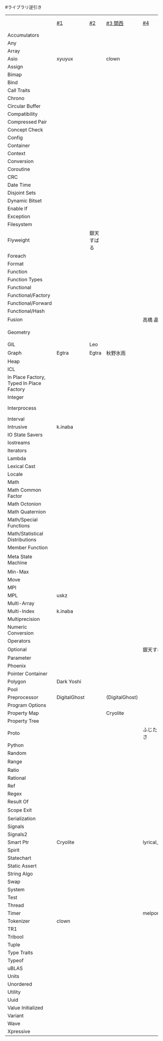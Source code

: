 #ライブラリ逆引き

| | | | | | | | | | |
|----------------------------------------|---------------------------------------------------------------------------|---------------------------------------------------------------------------|------------------------------------------------------------------------------|---------------------------------------------------------------------------|-------------------------------------------------------------------------------|------------------------------------------------------------------------------|------------------------------------------------------------------------------|------------------------------------------------------------------------------|--------------------------------------------------------------------------------|
|  |[#1](study1.md) |[#2](study2.md) |[#3 関西](study3.md) |[#4](study4.md) |[#5 名古屋](study5.md) |[#6 札幌](study6.md) |[#7 東京](study7.md) |[#8 大阪](study8.md) | [#9 つくば](study9.md) |
| Accumulators           |  |  |  |  |  |  |  |  |  |
| Any                    |  |  |  |  |  |  |  |  |  |
| Array                  |  |  |  |  |  |  |  |  |  |
| Asio                   | xyuyux |  | clown |  |  |  |  |  | izmktr  |
| Assign                 |  |  |  |  |  |  |  |  |  |
| Bimap                  |  |  |  |  |  |  |  |  |  |
| Bind                   |  |  |  |  |  |  |  |  |  |
| Call Traits            |  |  |  |  |  |  |  |  |  |
| Chrono                 |  |  |  |  |  |  |  |  |  |
| Circular Buffer        |  |  |  |  |  |  |  | lapis_tw |  |
| Compatibility          |  |  |  |  |  |  |  |  |  |
| Compressed Pair        |  |  |  |  |  |  |  |  |  |
| Concept Check          |  |  |  |  |  |  |  |  |  |
| Config                 |  |  |  |  |  |  |  |  |  |
| Container              |  |  |  |  |  |  |  |  |  |
| Context                |  |  |  |  |  |  |  |  | Flast_RO |
| Conversion             |  |  |  |  |  |  |  |  |  |
| Coroutine              |  |  |  |  |  |  |  |  | Flast_RO |
| CRC                    |  |  |  |  |  |  |  |  |  |
| Date Time              |  |  |  |  |  |  |  |  |  |
| Disjoint Sets          |  |  |  |  |  |  |  |  |  |
| Dynamic Bitset         |  |  |  |  |  |  |  |  |  |
| Enable If              |  |  |  |  |  |  |  |  |  |
| Exception              |  |  |  |  |  |  |  |  |  |
| Filesystem             |  |  |  |  |  |  |  |  |  |
| Flyweight              |  | 銀天すばる |  |  |  |  |  | lapis_tw |  |
| Foreach                |  |  |  |  |  |  |  |  |  |
| Format                 |  |  |  |  |  |  |  |  |  |
| Function               |  |  |  |  |  |  |  |  |  |
| Function Types         |  |  |  |  |  |  |  |  |  |
| Functional             |  |  |  |  |  |  |  |  |  |
| Functional/Factory     |  |  |  |  |  |  |  |  |  |
| Functional/Forward     |  |  |  |  |  |  |  |  |  |
| Functional/Hash        |  |  |  |  |  |  |  |  |  |
| Fusion                 |  |  |  | 高橋 晶 |  |  |  |  |  |
| Geometry               |  |  |  |  |  |高橋 晶  |  |  |  |
| GIL                    |  | Leo |  |  |  |  |  |  |  |
| Graph                  | Egtra | Egtra | 秋野氷雨 |  |  |  |  |  |  |
| Heap                   |  |  |  |  |  |  |  |  |  |
| ICL                    |  |  |  |  |  |  |  |  |  |
| In Place Factory, Typed In Place Factory |  |  |  |  |  |  |  |  |  |
| Integer                |  |  |  |  |  |  |  |  |  |
| Interprocess           |  |  |  |  |  |  | sfchaos,<br/>krustf<br/> |  |  |
| Interval               |  |  |  |  |  |  | pepshiso |  |  |
| Intrusive              | k.inaba  |  |  |  |  |  |  |  |  |
| IO State Savers        |  |  |  |  |  |  |  |  |  |
| Iostreams              |  |  |  |  |  |  |  |  |  |
| Iterators              |  |  |  |  |  |  |  |  |  |
| Lambda                 |  |  |  |  |  |  |  |  |  |
| Lexical Cast           |  |  |  |  |  |  |  |  |  |
| Locale                 |  |  |  |  |  |  |  |  |  |
| Math                   |  |  |  |  |  |  |  |  |  |
| Math Common Factor     |  |  |  |  |  |  |  |  |  |
| Math Octonion          |  |  |  |  |  |  |  |  |  |
| Math Quaternion        |  |  |  |  |  |  |  |  |  |
| Math/Special Functions |  |  |  |  |  |  |  |  |  |
| Math/Statistical Distributions |  |  |  |  |  |  |  |  |  |
| Member Function        |  |  |  |  |  |  |  |  |  |
| Meta State Machine     |  |  |  |  | PG_kura | 近藤貴俊 |  |  |  |
| Min-Max                |  |  |  |  |  |  |  |  |  |
| Move                   |  |  |  |  |  |  |  |  |  |
| MPI                    |  |  |  |  |  |  |  |  |  |
| MPL                    | uskz |  |  |  |  |  |  |  |  |
| Multi-Array            |  |  |  |  |  |  |  |  |  |
| Multi-Index            | k.inaba |  |  |  |  |  |  |  |  |
| Multiprecision         |  |  |  |  |  |  |  |  | krustf |
| Numeric Conversion     |  |  |  |  |  |  |  |  |  |
| Operators              |  |  |  |  |  |  |  |  |  |
| Optional               |  |  |  | 銀天すばる |  |  |  |  |  |
| Parameter              |  |  |  |  |  |  |  |  |  |
| Phoenix                |  |  |  |  |  |  |  |  |  |
| Pointer Container      |  |  |  |  |  |  |  |  |  |
| Polygon                | Dark Yoshi |  |  |  |  |  |  |  |  |
| Pool                   |  |  |  |  |  |  |  | lapis_tw |  |
| Preprocessor           | DigitalGhost |  | (DigitalGhost) |  |  |  |  |  |  |
| Program Options        |  |  |  |  |  |  |  |  | nyaocat  |
| Property Map           |  |  | Cryolite |  |  |  |  |  |  |
| Property Tree          |  |  |  |  |  |  |  |  |  |
| Proto                  |  |  |  | ふじた のりひさ |  |  |  |  |  |
| Python                 |  |  |  |  | fate_fox |  |  |  |  |
| Random                 |  |  |  |  |  |  |  |  |  |
| Range                  |  |  |  |  |  |  |  |  | 高橋 晶 |
| Ratio                  |  |  |  |  |  |  |  |  |  |
| Rational               |  |  |  |  |  |  |  |  |  |
| Ref                    |  |  |  |  |  |  |  |  |  |
| Regex                  |  |  |  |  |  |  |  |  |  |
| Result Of              |  |  |  |  |  |  |  |  |  |
| Scope Exit             |  |  |  |  |  |  |  | 高橋 晶 |  |
| Serialization          |  |  |  |  |  |  |  |  |  |
| Signals                |  |  |  |  |  |  |  |  |  |
| Signals2               |  |  |  |  |  |  |  |  |  |
| Smart Ptr              | Cryolite |  |  | lyrical_logical |  |  |  |  |  |
| Spirit                 |  |  |  |  | Yak! |  |  |  |  |
| Statechart             |  |  |  |  | PG_kura |  |  |  |  |
| Static Assert          |  |  |  |  |  |  |  |  |  |
| String Algo            |  |  |  |  |  |  |  |  |  |
| Swap                   |  |  |  |  |  |  |  |  |  |
| System                 |  |  |  |  |  |  |  |  |  |
| Test                   |  |  |  |  |  |  |  | hotwatermorning |  |
| Thread                 |  |  |  |  |  |  |  |  | Flast_RO  |
| Timer                  |  |  |  | melpon |  |  |  |  |  |
| Tokenizer              | clown |  |  |  |  |  |  |  |  |
| TR1                    |  |  |  |  |  |  |  |  |  |
| Tribool                |  |  |  |  |  |  |  |  |  |
| Tuple                  |  |  |  |  |  |  |  |  |  |
| Type Traits            |  |  |  |  |  |  |  |  |  |
| Typeof                 |  |  |  |  |  |  |  |  |  |
| uBLAS                  |  |  |  |  |  |  |  |  |  |
| Units                  |  |  |  |  |  |  |  |  |  |
| Unordered              |  |  |  |  |  |  |  |  |  |
| Utility                |  |  |  |  |  |  |  | |  |
| Uuid                   |  |  |  |  |  |  |  | lapis_tw |  |
| Value Initialized      |  |  |  |  |  |  |  |  |  |
| Variant                |  |  |  |  |  |  |  |  |  |
| Wave                   |  |  |  |  |  |  |  |  |  |
| Xpressive              |  |  |  |  |  | egtra |  |  |  |
